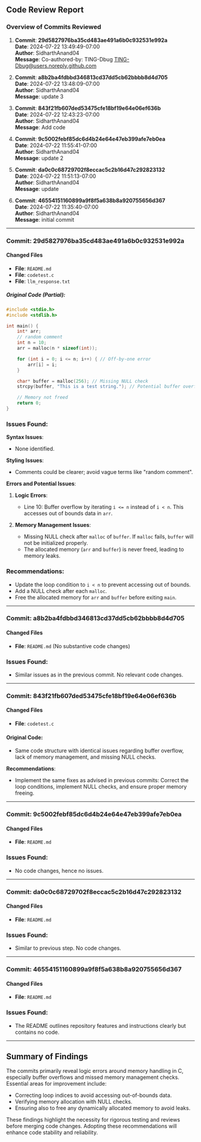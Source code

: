 ## Code Review Report

### Overview of Commits Reviewed

1. **Commit**: **29d5827976ba35cd483ae491a6b0c932531e992a**  
   **Date**: 2024-07-22 13:49:49-07:00  
   **Author**: SidharthAnand04  
   **Message**: Co-authored-by: TING-Dbug <TING-Dbug@users.noreply.github.com>  

2. **Commit**: **a8b2ba4fdbbd346813cd37dd5cb62bbbb8d4d705**  
   **Date**: 2024-07-22 13:48:09-07:00  
   **Author**: SidharthAnand04  
   **Message**: update 3  

3. **Commit**: **843f21fb607ded53475cfe18bf19e64e06ef636b**  
   **Date**: 2024-07-22 12:43:23-07:00  
   **Author**: SidharthAnand04  
   **Message**: Add code  

4. **Commit**: **9c5002febf85dc6d4b24e64e47eb399afe7eb0ea**  
   **Date**: 2024-07-22 11:55:41-07:00  
   **Author**: SidharthAnand04  
   **Message**: update 2  

5. **Commit**: **da0c0c68729702f8eccac5c2b16d47c292823132**  
   **Date**: 2024-07-22 11:51:13-07:00  
   **Author**: SidharthAnand04  
   **Message**: update  

6. **Commit**: **46554151160899a9f8f5a638b8a920755656d367**  
   **Date**: 2024-07-22 11:35:40-07:00  
   **Author**: SidharthAnand04  
   **Message**: initial commit  

---

### Commit: 29d5827976ba35cd483ae491a6b0c932531e992a

#### Changed Files
- **File**: `README.md`  
- **File**: `codetest.c`  
- **File**: `llm_response.txt`  

##### Original Code (Partial):
```c
#include <stdio.h>
#include <stdlib.h>

int main() {
    int* arr;
    // random comment
    int n = 10;
    arr = malloc(n * sizeof(int));

    for (int i = 0; i <= n; i++) { // Off-by-one error
        arr[i] = i;
    }

    char* buffer = malloc(256); // Missing NULL check
    strcpy(buffer, "This is a test string."); // Potential buffer overflow

    // Memory not freed
    return 0;
}
```

### Issues Found:

**Syntax Issues**:
- None identified.

**Styling Issues**:
- Comments could be clearer; avoid vague terms like "random comment".

**Errors and Potential Issues**:
1. **Logic Errors**:
   - Line 10: Buffer overflow by iterating `i <= n` instead of `i < n`. This accesses out of bounds data in `arr`.
   
2. **Memory Management Issues**:
   - Missing NULL check after `malloc` of `buffer`. If `malloc` fails, `buffer` will not be initialized properly.
   - The allocated memory (`arr` and `buffer`) is never freed, leading to memory leaks.

### Recommendations:
- Update the loop condition to `i < n` to prevent accessing out of bounds.
- Add a NULL check after each `malloc`.
- Free the allocated memory for `arr` and `buffer` before exiting `main`.

---

### Commit: a8b2ba4fdbbd346813cd37dd5cb62bbbb8d4d705

#### Changed Files
- **File**: `README.md` (No substantive code changes)

### Issues Found:
- Similar issues as in the previous commit. No relevant code changes.

---

### Commit: 843f21fb607ded53475cfe18bf19e64e06ef636b

#### Changed Files
- **File**: `codetest.c`  

#### Original Code:
- Same code structure with identical issues regarding buffer overflow, lack of memory management, and missing NULL checks.

**Recommendations**:
- Implement the same fixes as advised in previous commits: Correct the loop conditions, implement NULL checks, and ensure proper memory freeing.

---

### Commit: 9c5002febf85dc6d4b24e64e47eb399afe7eb0ea

#### Changed Files
- **File**: `README.md`  

### Issues Found:
- No code changes, hence no issues.

---

### Commit: da0c0c68729702f8eccac5c2b16d47c292823132

#### Changed Files
- **File**: `README.md`

### Issues Found:
- Similar to previous step. No code changes.

---

### Commit: 46554151160899a9f8f5a638b8a920755656d367

#### Changed Files
- **File**: `README.md`  

### Issues Found:
- The README outlines repository features and instructions clearly but contains no code.

---

## Summary of Findings
The commits primarily reveal logic errors around memory handling in C, especially buffer overflows and missed memory management checks. Essential areas for improvement include:

- Correcting loop indices to avoid accessing out-of-bounds data.
- Verifying memory allocation with NULL checks.
- Ensuring also to free any dynamically allocated memory to avoid leaks.

These findings highlight the necessity for rigorous testing and reviews before merging code changes. Adopting these recommendations will enhance code stability and reliability.